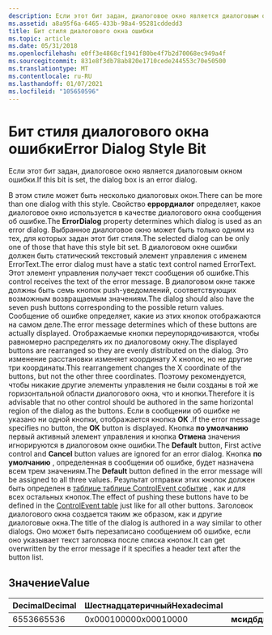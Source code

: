```yaml
---
description: Если этот бит задан, диалоговое окно является диалоговым окном ошибки.
ms.assetid: a8a95f6a-6465-433b-98a4-95281cddedd3
title: Бит стиля диалогового окна ошибки
ms.topic: article
ms.date: 05/31/2018
ms.openlocfilehash: e0ff3e4868cf1941f80be4f7b2d70068ec949a4f
ms.sourcegitcommit: 831e8f3db78ab820e1710cede244553c70e50500
ms.translationtype: MT
ms.contentlocale: ru-RU
ms.lasthandoff: 01/07/2021
ms.locfileid: "105650596"
---
```

# <a name="error-dialog-style-bit"></a><span data-ttu-id="c26d7-103">Бит стиля диалогового окна ошибки</span><span class="sxs-lookup"><span data-stu-id="c26d7-103">Error Dialog Style Bit</span></span>

<span data-ttu-id="c26d7-104">Если этот бит задан, диалоговое окно является диалоговым окном ошибки.</span><span class="sxs-lookup"><span data-stu-id="c26d7-104">If this bit is set, the dialog box is an error dialog.</span></span>

<span data-ttu-id="c26d7-105">В этом стиле может быть несколько диалоговых окон.</span><span class="sxs-lookup"><span data-stu-id="c26d7-105">There can be more than one dialog with this style.</span></span> <span data-ttu-id="c26d7-106">Свойство **еррордиалог** определяет, какое диалоговое окно используется в качестве диалогового окна сообщения об ошибке.</span><span class="sxs-lookup"><span data-stu-id="c26d7-106">The **ErrorDialog** property determines which dialog is used as an error dialog.</span></span> <span data-ttu-id="c26d7-107">Выбранное диалоговое окно может быть только одним из тех, для которых задан этот бит стиля.</span><span class="sxs-lookup"><span data-stu-id="c26d7-107">The selected dialog can be only one of those that have this style bit set.</span></span> <span data-ttu-id="c26d7-108">В диалоговом окне ошибки должен быть статический текстовый элемент управления с именем ErrorText.</span><span class="sxs-lookup"><span data-stu-id="c26d7-108">The error dialog must have a static text control named ErrorText.</span></span> <span data-ttu-id="c26d7-109">Этот элемент управления получает текст сообщения об ошибке.</span><span class="sxs-lookup"><span data-stu-id="c26d7-109">This control receives the text of the error message.</span></span> <span data-ttu-id="c26d7-110">В диалоговом окне также должны быть семь кнопок push-уведомлений, соответствующих возможным возвращаемым значениям.</span><span class="sxs-lookup"><span data-stu-id="c26d7-110">The dialog should also have the seven push buttons corresponding to the possible return values.</span></span> <span data-ttu-id="c26d7-111">Сообщение об ошибке определяет, какие из этих кнопок отображаются на самом деле.</span><span class="sxs-lookup"><span data-stu-id="c26d7-111">The error message determines which of these buttons are actually displayed.</span></span> <span data-ttu-id="c26d7-112">Отображаемые кнопки переупорядочиваются, чтобы равномерно распределять их по диалоговому окну.</span><span class="sxs-lookup"><span data-stu-id="c26d7-112">The displayed buttons are rearranged so they are evenly distributed on the dialog.</span></span> <span data-ttu-id="c26d7-113">Это изменение расстановки изменяет координату X кнопок, но не другие три координаты.</span><span class="sxs-lookup"><span data-stu-id="c26d7-113">This rearrangement changes the X coordinate of the buttons, but not the other three coordinates.</span></span> <span data-ttu-id="c26d7-114">Поэтому рекомендуется, чтобы никакие другие элементы управления не были созданы в той же горизонтальной области диалогового окна, что и кнопки.</span><span class="sxs-lookup"><span data-stu-id="c26d7-114">Therefore it is advisable that no other control should be authored in the same horizontal region of the dialog as the buttons.</span></span> <span data-ttu-id="c26d7-115">Если в сообщении об ошибке не указано ни одной кнопки, отображается кнопка **ОК** .</span><span class="sxs-lookup"><span data-stu-id="c26d7-115">If the error message specifies no button, the **OK** button is displayed.</span></span> <span data-ttu-id="c26d7-116">Кнопка **по умолчанию** первый активный элемент управления и кнопка **Отмена** значения игнорируются в диалоговом окне ошибки.</span><span class="sxs-lookup"><span data-stu-id="c26d7-116">The **Default** button, First active control and **Cancel** button values are ignored for an error dialog.</span></span> <span data-ttu-id="c26d7-117">Кнопка **по умолчанию** , определенная в сообщении об ошибке, будет назначена всем трем значениям.</span><span class="sxs-lookup"><span data-stu-id="c26d7-117">The **Default** button defined in the error message will be assigned to all three values.</span></span> <span data-ttu-id="c26d7-118">Результат отправки этих кнопок должен быть определен в [таблице таблице ControlEvent событие](controlevent-table.md) , как и для всех остальных кнопок.</span><span class="sxs-lookup"><span data-stu-id="c26d7-118">The effect of pushing these buttons have to be defined in the [ControlEvent table](controlevent-table.md) just like for all other buttons.</span></span> <span data-ttu-id="c26d7-119">Заголовок диалогового окна создается таким же образом, как и другие диалоговые окна.</span><span class="sxs-lookup"><span data-stu-id="c26d7-119">The title of the dialog is authored in a way similar to other dialogs.</span></span> <span data-ttu-id="c26d7-120">Оно может быть перезаписано сообщением об ошибке, если оно указывает текст заголовка после списка кнопок.</span><span class="sxs-lookup"><span data-stu-id="c26d7-120">It can get overwritten by the error message if it specifies a header text after the button list.</span></span>

## <a name="value"></a><span data-ttu-id="c26d7-121">Значение</span><span class="sxs-lookup"><span data-stu-id="c26d7-121">Value</span></span>



| <span data-ttu-id="c26d7-122">Decimal</span><span class="sxs-lookup"><span data-stu-id="c26d7-122">Decimal</span></span> | <span data-ttu-id="c26d7-123">Шестнадцатеричный</span><span class="sxs-lookup"><span data-stu-id="c26d7-123">Hexadecimal</span></span> | <span data-ttu-id="c26d7-124">Константа</span><span class="sxs-lookup"><span data-stu-id="c26d7-124">Constant</span></span>                       |
|---------|-------------|--------------------------------|
| <span data-ttu-id="c26d7-125">65536</span><span class="sxs-lookup"><span data-stu-id="c26d7-125">65536</span></span>   | <span data-ttu-id="c26d7-126">0x00010000</span><span class="sxs-lookup"><span data-stu-id="c26d7-126">0x00010000</span></span>  | <span data-ttu-id="c26d7-127">**мсидбдиалогаттрибутесеррор**</span><span class="sxs-lookup"><span data-stu-id="c26d7-127">**msidbDialogAttributesError**</span></span> |



 

 

 



